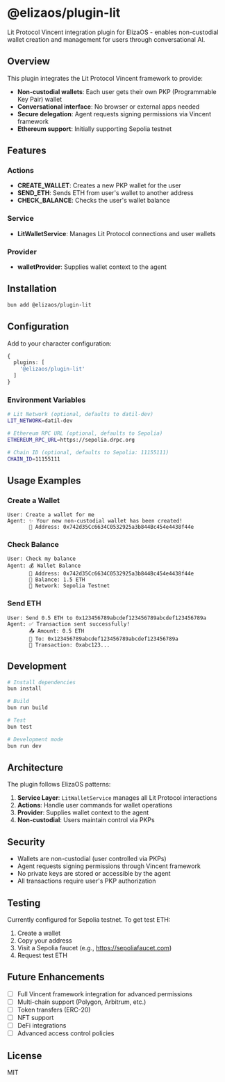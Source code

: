 # @elizaos/plugin-lit

Lit Protocol Vincent integration plugin for ElizaOS - enables non-custodial wallet creation and management for users through conversational AI.

## Overview

This plugin integrates the Lit Protocol Vincent framework to provide:
- **Non-custodial wallets**: Each user gets their own PKP (Programmable Key Pair) wallet
- **Conversational interface**: No browser or external apps needed
- **Secure delegation**: Agent requests signing permissions via Vincent framework
- **Ethereum support**: Initially supporting Sepolia testnet

## Features

### Actions
- **CREATE_WALLET**: Creates a new PKP wallet for the user
- **SEND_ETH**: Sends ETH from user's wallet to another address
- **CHECK_BALANCE**: Checks the user's wallet balance

### Service
- **LitWalletService**: Manages Lit Protocol connections and user wallets

### Provider
- **walletProvider**: Supplies wallet context to the agent

## Installation

```bash
bun add @elizaos/plugin-lit
```

## Configuration

Add to your character configuration:

```typescript
{
  plugins: [
    '@elizaos/plugin-lit'
  ]
}
```

### Environment Variables

```bash
# Lit Network (optional, defaults to datil-dev)
LIT_NETWORK=datil-dev

# Ethereum RPC URL (optional, defaults to Sepolia)
ETHEREUM_RPC_URL=https://sepolia.drpc.org

# Chain ID (optional, defaults to Sepolia: 11155111)
CHAIN_ID=11155111
```

## Usage Examples

### Create a Wallet
```
User: Create a wallet for me
Agent: ✨ Your new non-custodial wallet has been created!
       🔑 Address: 0x742d35Cc6634C0532925a3b844Bc454e4438f44e
```

### Check Balance
```
User: Check my balance
Agent: 💰 Wallet Balance
       📍 Address: 0x742d35Cc6634C0532925a3b844Bc454e4438f44e
       💎 Balance: 1.5 ETH
       🔗 Network: Sepolia Testnet
```

### Send ETH
```
User: Send 0.5 ETH to 0x123456789abcdef123456789abcdef123456789a
Agent: ✅ Transaction sent successfully!
       📤 Amount: 0.5 ETH
       📍 To: 0x123456789abcdef123456789abcdef123456789a
       🔗 Transaction: 0xabc123...
```

## Development

```bash
# Install dependencies
bun install

# Build
bun run build

# Test
bun test

# Development mode
bun run dev
```

## Architecture

The plugin follows ElizaOS patterns:

1. **Service Layer**: `LitWalletService` manages all Lit Protocol interactions
2. **Actions**: Handle user commands for wallet operations
3. **Provider**: Supplies wallet context to the agent
4. **Non-custodial**: Users maintain control via PKPs

## Security

- Wallets are non-custodial (user controlled via PKPs)
- Agent requests signing permissions through Vincent framework
- No private keys are stored or accessible by the agent
- All transactions require user's PKP authorization

## Testing

Currently configured for Sepolia testnet. To get test ETH:
1. Create a wallet
2. Copy your address
3. Visit a Sepolia faucet (e.g., https://sepoliafaucet.com)
4. Request test ETH

## Future Enhancements

- [ ] Full Vincent framework integration for advanced permissions
- [ ] Multi-chain support (Polygon, Arbitrum, etc.)
- [ ] Token transfers (ERC-20)
- [ ] NFT support
- [ ] DeFi integrations
- [ ] Advanced access control policies

## License

MIT